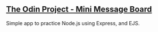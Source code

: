 ## [The Odin Project - Mini Message Board ](https://www.theodinproject.com/lessons/node-path-nodejs-mini-message-board)

Simple app to practice Node.js using Express, and EJS.